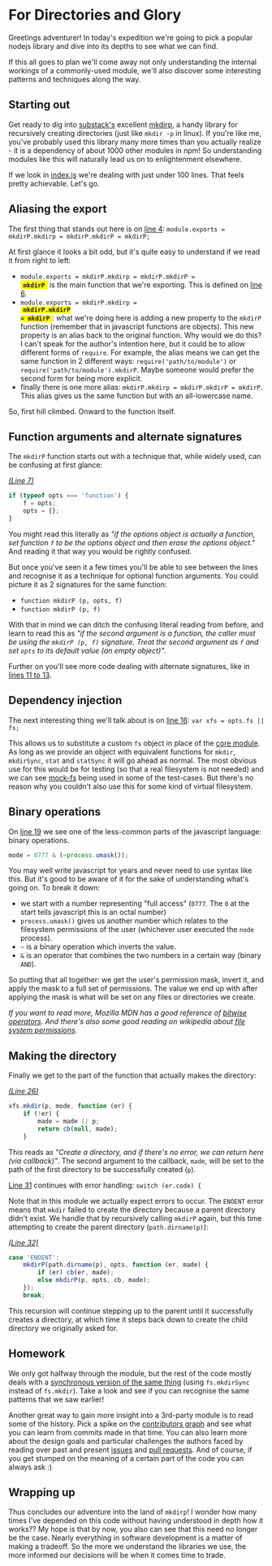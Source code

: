 For Directories and Glory
====

Greetings adventurer! In today's expedition we're going to pick a popular nodejs library and dive into its depths to see what we can find.

If this all goes to plan we'll come away not only understanding the internal workings of a commonly-used module, we'll also discover some interesting patterns and techniques along the way.

Starting out
----

Get ready to dig into [substack's](https://github.com/substack) excellent [mkdirp](http://npmjs.org/mkdirp), a handy library for recursively creating directories (just like `mkdir -p` in linux). If you're like me, you've probably used this library many more times than you actually realize - it is a dependency of about 1000 other modules in npm!  So understanding modules like this will naturally lead us on to enlightenment elsewhere.

If we look in [index.js](https://github.com/substack/node-mkdirp/blob/0.5.0/index.js) we're dealing with just under 100 lines. That feels pretty achievable. Let's go.


Aliasing the export
----

The first thing that stands out here is on [line 4](https://github.com/substack/node-mkdirp/blob/0.5.0/index.js#L4): `module.exports = mkdirP.mkdirp = mkdirP.mkdirP = mkdirP;`

At first glance it looks a bit odd, but it's quite easy to understand if we read it from right to left:

- <code>module.exports = mkdirP.mkdirp = mkdirP.mkdirP = </code><span style="background:yellow; padding: 0 5px;"><b><code>mkdirP</code></b></span> is the main function that we're exporting. This is defined on [line 6](https://github.com/substack/node-mkdirp/blob/0.5.0/index.js#L6).
- <code>module.exports = mkdirP.mkdirp = <span style="background:yellow; font-weight: bold; padding: 0 5px;"><b>mkdirP.mkdirP = mkdirP</b></span></code>: what we're doing here is adding a new property to the `mkdirP` function (remember that in javascript functions are objects). This new property is an alias back to the original function. Why would we do this? I can't speak for the author's intention here, but it could be to allow different forms of `require`.  For example, the alias means we can get the same function in 2 different ways: `require('path/to/module')` or `require('path/to/module').mkdirP`. Maybe someone would prefer the second form for being more explicit.
- finally there is one more alias: `mkdirP.mkdirp = mkdirP.mkdirP = mkdirP`. This alias gives us the same function but with an all-lowercase name.

So, first hill climbed. Onward to the function itself.


Function arguments and alternate signatures
----

The `mkdirP` function starts out with a technique that, while widely used, can be confusing at first glance:

_[(Line 7)](https://github.com/substack/node-mkdirp/blob/0.5.0/index.js#L7)_

```js
if (typeof opts === 'function') {
    f = opts;
    opts = {};
}
```

You might read this literally as _"if the options object is actually a function, set function `f` to be the options object and then erase the options object."_ And reading it that way you would be rightly confused.

But once you've seen it a few times you'll be able to see between the lines and recognise it as a technique for optional function arguments. You could picture it as 2 signatures for the same function:

- `function mkdirP (p, opts, f)`
- `function mkdirP (p, f)`

With that in mind we can ditch the confusing literal reading from before, and learn to read this as _"if the second argument is a function, the caller must be using the `mkdirP (p, f)` signature. Treat the second argument as `f` and set `opts` to its default value (an empty object)"_.

Further on you'll see more code dealing with alternate signatures, like in [lines 11 to 13](https://github.com/substack/node-mkdirp/blob/0.5.0/index.js#L11-L13).


Dependency injection
----

The next interesting thing we'll talk about is on [line 16](https://github.com/substack/node-mkdirp/blob/0.5.0/index.js#L16): `var xfs = opts.fs || fs;`

This allows us to substitute a custom `fs` object in place of the [core module](http://nodejs.org/api/fs.html). As long as we provide an object with equivalent functions for `mkdir`, `mkdirSync`, `stat` and `statSync` it will go ahead as normal. The most obvious use for this would be for testing (so that a real filesystem is not needed) and we can see [mock-fs](https://www.npmjs.com/package/mock-fs) being used in some of the test-cases. But there's no reason why you couldn't also use this for some kind of virtual filesystem.


Binary operations
----

On [line 19](https://github.com/substack/node-mkdirp/blob/0.5.0/index.js#L19) we see one of the less-common parts of the javascript language: binary operations.

```js
mode = 0777 & (~process.umask());
```

You may well write javascript for years and never need to use syntax like this. But it's good to be aware of it for the sake of understanding what's going on. To break it down:

- we start with a number representing "full access" (`0777`. The `0` at the start tells javascript this is an octal number)
- `process.umask()` gives us another number which relates to the filesystem permissions of the user (whichever user executed the `node` process).
- `~` is a binary operation which inverts the value.
- `&` is an operator that combines the two numbers in a certain way (binary `AND`).

So putting that all together: we get the user's permission mask, invert it, and apply the mask to a full set of permissions. The value we end up with after applying the mask is what will be set on any files or directories we create.

_If you want to read more, Mozilla MDN has a good reference of [bitwise operators](https://developer.mozilla.org/en/docs/Web/JavaScript/Reference/Operators/Bitwise_Operators#Bitwise_AND). And there's also some good reading on wikipedia about [file system permissions](http://en.wikipedia.org/wiki/File_system_permissions#Numeric_notation)._


Making the directory
----

Finally we get to the part of the function that actually makes the directory:

_[(Line 26)](https://github.com/substack/node-mkdirp/blob/0.5.0/index.js#L26)_

```js
xfs.mkdir(p, mode, function (er) {
    if (!er) {
        made = made || p;
        return cb(null, made);
    }
```

This reads as _"Create a directory, and if there's no error, we can return here (via callback)"_.  The second argument to the callback, `made`, will be set to the path of the first directory to be successfully created (`p`).

[Line 31](https://github.com/substack/node-mkdirp/blob/0.5.0/index.js#L31) continues with error handling: `switch (er.code) {`

Note that in this module we actually expect errors to occur. The `ENOENT` error means that `mkdir` failed to create the directory because a parent directory didn't exist. We handle that by recursively calling `mkdirP` again, but this time attempting to create the parent directory (`path.dirname(p)`):

_[(Line 32)](https://github.com/substack/node-mkdirp/blob/0.5.0/index.js#L32)_

```js
case 'ENOENT':
    mkdirP(path.dirname(p), opts, function (er, made) {
        if (er) cb(er, made);
        else mkdirP(p, opts, cb, made);
    });
    break;
```

This recursion will continue stepping up to the parent until it successfully creates a directory, at which time it steps back down to create the child directory we originally asked for.


Homework
----

We only got halfway through the module, but the rest of the code mostly deals with a [synchronous version of the same thing](https://github.com/substack/node-mkdirp/blob/0.5.0/index.js#L54-L97) (using `fs.mkdirSync` instead of `fs.mkdir`).  Take a look and see if you can recognise the same patterns that we saw earlier!

Another great way to gain more insight into a 3rd-party module is to read some of the history.  Pick a spike on the [contributors graph](https://github.com/substack/node-mkdirp/graphs/contributors) and see what you can learn from commits made in that time.  You can also learn more about the design goals and particular challenges the authors faced by reading over past and present [issues](https://github.com/substack/node-mkdirp/issues) and [pull requests](https://github.com/substack/node-mkdirp/pulls).  And of course, if you get stumped on the meaning of a certain part of the code you can always ask :)

Wrapping up
----

Thus concludes our adventure into the land of `mkdirp`!  I wonder how many times I've depended on this code without having understood in depth how it works??  My hope is that by now, you also can see that this need no longer be the case. Nearly everything in software development is a matter of making a tradeoff. So the more we understand the libraries we use, the more informed our decisions will be when it comes time to trade.
